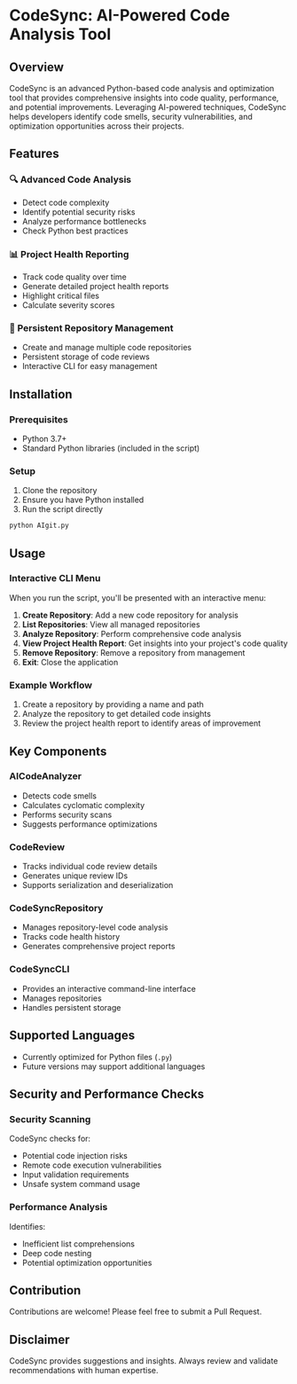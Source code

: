 # CodeSync: AI-Powered Code Analysis Tool

## Overview

CodeSync is an advanced Python-based code analysis and optimization tool that provides comprehensive insights into code quality, performance, and potential improvements. Leveraging AI-powered techniques, CodeSync helps developers identify code smells, security vulnerabilities, and optimization opportunities across their projects.

## Features

### 🔍 Advanced Code Analysis
- Detect code complexity
- Identify potential security risks
- Analyze performance bottlenecks
- Check Python best practices

### 📊 Project Health Reporting
- Track code quality over time
- Generate detailed project health reports
- Highlight critical files
- Calculate severity scores

### 💾 Persistent Repository Management
- Create and manage multiple code repositories
- Persistent storage of code reviews
- Interactive CLI for easy management

## Installation

### Prerequisites
- Python 3.7+
- Standard Python libraries (included in the script)

### Setup
1. Clone the repository
2. Ensure you have Python installed
3. Run the script directly

```bash
python AIgit.py
```

## Usage

### Interactive CLI Menu
When you run the script, you'll be presented with an interactive menu:

1. **Create Repository**: Add a new code repository for analysis
2. **List Repositories**: View all managed repositories
3. **Analyze Repository**: Perform comprehensive code analysis
4. **View Project Health Report**: Get insights into your project's code quality
5. **Remove Repository**: Remove a repository from management
6. **Exit**: Close the application

### Example Workflow
1. Create a repository by providing a name and path
2. Analyze the repository to get detailed code insights
3. Review the project health report to identify areas of improvement

## Key Components

### AICodeAnalyzer
- Detects code smells
- Calculates cyclomatic complexity
- Performs security scans
- Suggests performance optimizations

### CodeReview
- Tracks individual code review details
- Generates unique review IDs
- Supports serialization and deserialization

### CodeSyncRepository
- Manages repository-level code analysis
- Tracks code health history
- Generates comprehensive project reports

### CodeSyncCLI
- Provides an interactive command-line interface
- Manages repositories
- Handles persistent storage

## Supported Languages
- Currently optimized for Python files (`.py`)
- Future versions may support additional languages

## Security and Performance Checks

### Security Scanning
CodeSync checks for:
- Potential code injection risks
- Remote code execution vulnerabilities
- Input validation requirements
- Unsafe system command usage

### Performance Analysis
Identifies:
- Inefficient list comprehensions
- Deep code nesting
- Potential optimization opportunities

## Contribution

Contributions are welcome! Please feel free to submit a Pull Request.


## Disclaimer

CodeSync provides suggestions and insights. Always review and validate recommendations with human expertise.